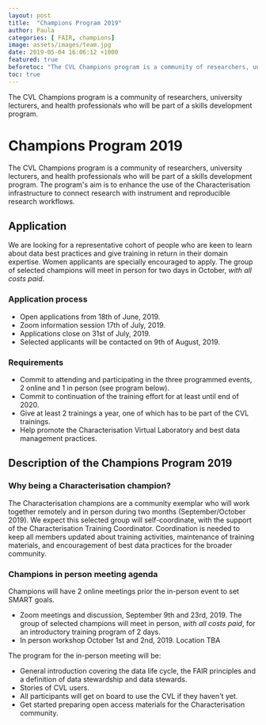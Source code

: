 ```yaml
---
layout: post
title:  "Champions Program 2019"
author: Paula
categories: [ FAIR, champions]
image: assets/images/team.jpg
date: 2019-05-04 16:06:12 +1000
featured: true
beforetoc: "The CVL Champions program is a community of researchers, university lecturers, and health professionals who will be part of a skills development program."
toc: true
---
```

The CVL Champions program is a community of researchers, university lecturers,
and health professionals who will be part of a skills development program.

# Champions Program 2019

The CVL Champions program is a community of researchers, university lecturers,
and health professionals who will be part of a skills development program. The
program's aim is to enhance the use of the Characterisation infrastructure
to connect research with instrument and reproducible research workflows.

## Application
We are looking for a representative cohort of people who are keen to learn about data best practices and give training in return in their domain expertise. Women applicants are specially encouraged to apply. The group of selected champions will meet in person for two days in October, *with all costs paid*.

### Application process

* Open applications from 18th of June, 2019.
* Zoom information session 17th of July, 2019.
* Applications close on 31st of July, 2019.
* Selected applicants will be contacted on 9th of August, 2019.

### Requirements

* Commit to attending and participating in the three programmed events, 2 online and 1 in person (see program below).
* Commit to continuation of the training effort for at least until end of 2020.
* Give at least 2 trainings a year, one of which has to be part of the CVL trainings.
* Help promote the Characterisation Virtual Laboratory and best data management practices.

## Description of the Champions Program 2019

### Why being a Characterisation champion?

The Characterisation champions are a community exemplar who will work together remotely and in person during two months (September/October 2019). We expect this selected group will self-coordinate, with the support of the Characterisation Training Coordinator. Coordination is needed to keep all members updated about training activities, maintenance of training materials, and encouragement of best data practices for the broader community.

### Champions in person meeting agenda
Champions will have 2 online meetings prior the in-person event to set SMART goals.
* Zoom meetings and discussion, September 9th and 23rd, 2019.
The group of selected champions will meet in person, *with all costs paid*,
 for an introductory training program of 2 days.
* In person workshop October 1st and 2nd, 2019. Location TBA

The program for the in-person meeting will be:
* General introduction covering the data life cycle, the FAIR principles and a definition of data stewardship and data stewards.
* Stories of CVL users.
* All participants will get on board to use the CVL if they haven't yet.
* Get started preparing open access materials for the Characterisation community.
